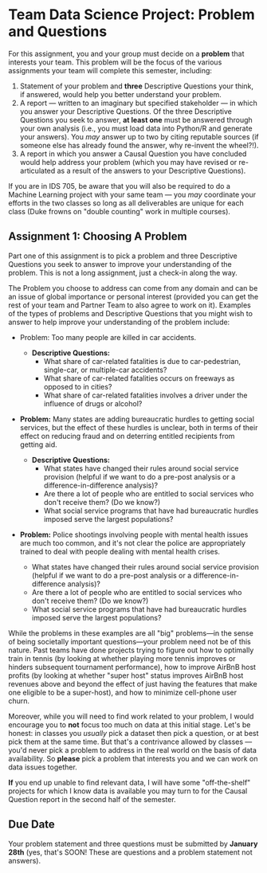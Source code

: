 # Team Data Science Project: Problem and Questions

For this assignment, you and your group must decide on a **problem** that interests your team. This problem will be the focus of the various assignments your team will complete this semester, including:

1. Statement of your problem and **three** Descriptive Questions your think, if answered, would help you better understand your problem.
2. A report — written to an imaginary but specified stakeholder — in which you answer your Descriptive Questions. Of the three Descriptive Questions you seek to answer, **at least one** must be answered through your own analysis (i.e., you must load data into Python/R and generate your answers). You *may* answer up to two by citing reputable sources (if someone else has already found the answer, why re-invent the wheel?!).
3. A report in which you answer a Causal Question you have concluded would help address your problem (which you may have revised or re-articulated as a result of the answers to your Descriptive Questions).

If you are in IDS 705, be aware that you will also be required to do a Machine Learning project with your same team — you *may* coordinate your efforts in the two classes so long as all deliverables are unique for each class (Duke frowns on "double counting" work in multiple courses).

## Assignment 1: Choosing A Problem

Part one of this assignment is to pick a problem and three Descriptive Questions you seek to answer to improve your understanding of the problem. This is not a long assignment, just a check-in along the way.

The Problem you choose to address can come from any domain and can be an issue of global importance or personal interest (provided you can get the rest of your team and Partner Team to also agree to work on it). Examples of the types of problems and Descriptive Questions that you might wish to answer to help improve your understanding of the problem include:

- Problem: Too many people are killed in car accidents.
    - **Descriptive Questions:**
        -  What share of car-related fatalities is due to car-pedestrian, single-car, or multiple-car accidents?
        -  What share of car-related fatalities occurs on freeways as opposed to in cities?
        -  What share of car-related fatalities involves a driver under the influence of drugs or alcohol?

-  **Problem:** Many states are adding bureaucratic hurdles to getting social services, but the effect of these hurdles is unclear, both in terms of their effect on reducing fraud and on deterring entitled recipients from getting aid.
    - **Descriptive Questions:**
        -  What states have changed their rules around social service provision (helpful if we want to do a pre-post analysis or a difference-in-difference analysis)?
        -  Are there a lot of people who are entitled to social services who don't receive them? (Do we know?)
        -  What social service programs that have had bureaucratic hurdles imposed serve the largest populations?
- **Problem:** Police shootings involving people with mental health issues are much too common, and it's not clear the police are appropriately trained to deal with people dealing with mental health crises.
    -  What states have changed their rules around social service provision (helpful if we want to do a pre-post analysis or a difference-in-difference analysis)?
    -  Are there a lot of people who are entitled to social services who don't receive them? (Do we know?)
    -  What social service programs that have had bureaucratic hurdles imposed serve the largest populations?

While the problems in these examples are all "big" problems—in the sense of being societally important questions—your problem need not be of this nature. Past teams have done projects trying to figure out how to optimally train in tennis (by looking at whether playing more tennis improves or hinders subsequent tournament performance), how to improve AirBnB host profits (by looking at whether "super host" status improves AirBnB host revenues above and beyond the effect of just having the features that make one eligible to be a super-host), and how to minimize cell-phone user churn.

Moreover, while you will need to find work related to your problem, I would encourage you to **not** focus too much on data at this initial stage. Let's be honest: in classes you *usually* pick a dataset then pick a question, or at best pick them at the same time. But that's a contrivance allowed by classes — you'd never pick a problem to address in the real world on the basis of data availability. So **please** pick a problem that interests you and we can work on data issues together. 

**If** you end up unable to find relevant data, I will have some "off-the-shelf" projects for which I know data is available you may turn to for the Causal Question report in the second half of the semester.

## Due Date

Your problem statement and three questions must be submitted by **January 28th** (yes, that's SOON! These are questions and a problem statement not answers).

